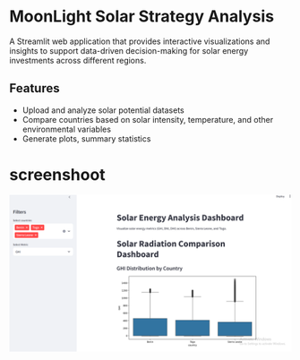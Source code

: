#  MoonLight Solar Strategy Analysis

A Streamlit web application that provides interactive visualizations and insights to support data-driven decision-making for solar energy investments across different regions.

##  Features

-  Upload and analyze solar potential datasets
-  Compare countries based on solar intensity, temperature, and other environmental variables
-  Generate plots, summary statistics
# screenshoot
![Screenshot](../Docs/Screenshot/Screenshot%202025-05-21%20154243.png)




